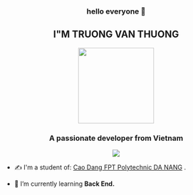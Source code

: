 <h3 align="center"> hello everyone 👋</h3>
<h2 align="center">I"M TRUONG VAN THUONG</h2>
<p align="center"><img src="https://user-images.githubusercontent.com/108728275/199531258-256ac026-d16d-4eb9-bb57-e5961ba60d8e.jpg" width="170"/></p>
<h3 align="center">A passionate developer from Vietnam </h3>
<p align="center"><img src="https://img.icons8.com/color/48/000000/vietnam-circular.png"/></p>

- ✍ I'm a student of: [Cao Dang FPT Polytechnic DA NANG](https://caodang.fpt.edu.vn/) .

- 🌱 I’m currently learning **Back End.**


<!--
**TruongVanThuong/TruongVanThuong** is a ✨ _special_ ✨ repository because its `README.md` (this file) appears on your GitHub profile.

Here are some ideas to get you started:

- 🔭 I’m currently working on ...
- 🌱 I’m currently learning ...
- 👯 I’m looking to collaborate on ...
- 🤔 I’m looking for help with ...
- 💬 Ask me about ...
- 📫 How to reach me: ...
- 😄 Pronouns: ...
- ⚡ Fun fact: ...
-->


